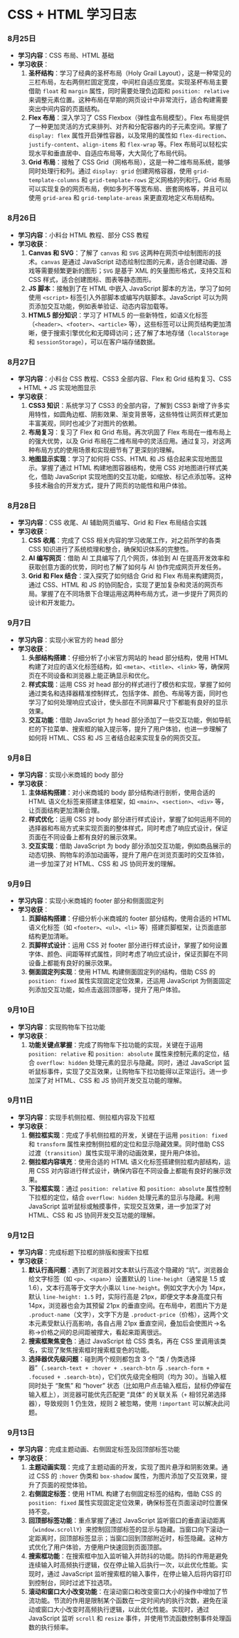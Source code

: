 # CSS + HTML 学习日志

### 8月25日
- **学习内容**：CSS 布局、HTML 基础
- **学习收获**：
  1. **圣杯结构**：学习了经典的圣杯布局（Holy Grail Layout），这是一种常见的三栏布局，左右两侧栏固定宽度，中间栏自适应宽度。实现圣杯布局主要借助 `float` 和 `margin` 属性，同时需要处理负边距和 `position: relative` 来调整元素位置。这种布局在早期的网页设计中非常流行，适合构建需要突出中间内容的页面结构。
  2. **Flex 布局**：深入学习了 CSS Flexbox（弹性盒布局模型）。Flex 布局提供了一种更加灵活的方式来排列、对齐和分配容器内的子元素空间。掌握了 `display: flex` 属性开启弹性容器，以及常用的属性如 `flex-direction`、`justify-content`、`align-items` 和 `flex-wrap` 等。Flex 布局可以轻松实现水平和垂直居中、自适应布局等，大大简化了布局代码。
  3. **Grid 布局**：接触了 CSS Grid（网格布局），这是一种二维布局系统，能够同时处理行和列。通过 `display: grid` 创建网格容器，使用 `grid-template-columns` 和 `grid-template-rows` 定义网格的列和行。Grid 布局可以实现复杂的网页布局，例如多列不等宽布局、嵌套网格等，并且可以使用 `grid-area` 和 `grid-template-areas` 来更直观地定义布局结构。

### 8月26日
- **学习内容**：小料台 HTML 教程、部分 CSS 教程
- **学习收获**：
  1. **Canvas 和 SVG**：了解了 `canvas` 和 `SVG` 这两种在网页中绘制图形的技术。`canvas` 是通过 JavaScript 动态绘制位图的元素，适合创建动画、游戏等需要频繁更新的图形；`SVG` 是基于 XML 的矢量图形格式，支持交互和 CSS 样式，适合创建图标、图表等静态图形。
  2. **JS 脚本**：接触到了在 HTML 中嵌入 JavaScript 脚本的方法，学习了如何使用 `<script>` 标签引入外部脚本或编写内联脚本。JavaScript 可以为网页添加交互功能，例如表单验证、动态内容加载等。
  3. **HTML5 部分知识**：学习了 HTML5 的一些新特性，如语义化标签（`<header>`、`<footer>`、`<article>` 等），这些标签可以让网页结构更加清晰，便于搜索引擎优化和无障碍访问；还了解了本地存储（`localStorage` 和 `sessionStorage`），可以在客户端存储数据。

### 8月27日
- **学习内容**：小料台 CSS 教程、CSS3 全部内容、Flex 和 Grid 结构复习、CSS + HTML + JS 实现地图显示
- **学习收获**：
  1. **CSS3 知识**：系统学习了 CSS3 的全部内容，了解到 CSS3 新增了许多实用特性，如圆角边框、阴影效果、渐变背景等，这些特性让网页样式更加丰富美观，同时也减少了对图片的依赖。
  2. **布局复习**：复习了 Flex 和 Grid 布局。再次巩固了 Flex 布局在一维布局上的强大优势，以及 Grid 布局在二维布局中的灵活应用。通过复习，对这两种布局方式的使用场景和实现细节有了更深刻的理解。
  3. **地图显示实现**：学习了如何将 CSS、HTML 和 JS 结合起来实现地图显示。掌握了通过 HTML 构建地图容器结构，使用 CSS 对地图进行样式美化，借助 JavaScript 实现地图的交互功能，如缩放、标记点添加等。这种多技术融合的开发方式，提升了网页的功能性和用户体验。

### 8月28日
- **学习内容**：CSS 收尾、AI 辅助网页编写、Grid 和 Flex 布局结合实践
- **学习收获**：
  1. **CSS 收尾**：完成了 CSS 相关内容的学习收尾工作，对之前所学的各类 CSS 知识进行了系统梳理和整合，确保知识体系的完整性。
  2. **AI 编写网页**：借助 AI 工具编写了几个网页，体验到 AI 在提高开发效率和获取创意方面的优势，同时也了解了如何与 AI 协作完成网页开发任务。
  3. **Grid 和 Flex 结合**：深入探究了如何结合 Grid 和 Flex 布局来构建网页，通过 CSS、HTML 和 JS 的协同配合，实现了更加复杂和灵活的网页布局。掌握了在不同场景下合理运用这两种布局方式，进一步提升了网页的设计和开发能力。


### 9月7日
- **学习内容**：实现小米官方的 head 部分
- **学习收获**：
  1. **头部结构搭建**：仔细分析了小米官方网站的 head 部分结构，使用 HTML 构建了对应的语义化标签结构，如 `<meta>`、`<title>`、`<link>` 等，确保网页在不同设备和浏览器上能正确显示和优化。
  2. **样式实现**：运用 CSS 对 head 部分的样式进行了模仿和实现，掌握了如何通过类名和选择器精准控制样式，包括字体、颜色、布局等方面，同时也学习了如何处理响应式设计，使头部在不同屏幕尺寸下都能有良好的显示效果。
  3. **交互功能**：借助 JavaScript 为 head 部分添加了一些交互功能，例如导航栏的下拉菜单、搜索框的输入提示等，提升了用户体验，也进一步理解了如何将 HTML、CSS 和 JS 三者结合起来实现复杂的网页交互。
### 9月8日
- **学习内容**：实现小米商城的 body 部分
- **学习收获**：
  1. **主体结构搭建**：对小米商城的 body 部分结构进行剖析，使用合适的 HTML 语义化标签来搭建主体框架，如 `<main>`、`<section>`、`<div>` 等，让页面结构更加清晰合理。
  2. **样式优化**：运用 CSS 对 body 部分进行样式设计，掌握了如何运用不同的选择器和布局方式来实现页面的整体样式，同时考虑了响应式设计，保证页面在不同设备上都有良好的展示效果。
  3. **交互实现**：借助 JavaScript 为 body 部分添加交互功能，例如商品展示的动态切换、购物车的添加动画等，提升了用户在浏览页面时的交互体验，进一步加深了对 HTML、CSS 和 JS 协同开发的理解。
### 9月9日
- **学习内容**：实现小米商城的 footer 部分和侧面固定列
- **学习收获**：
  1. **页脚结构搭建**：仔细分析小米商城的 footer 部分结构，使用合适的 HTML 语义化标签（如 `<footer>`、`<ul>`、`<li>` 等）搭建页脚框架，让页面底部结构更加清晰。
  2. **页脚样式设计**：运用 CSS 对 footer 部分进行样式设计，掌握了如何设置字体、颜色、间距等样式属性，同时考虑了响应式设计，保证页脚在不同设备上都能有良好的展示效果。
  3. **侧面固定列实现**：使用 HTML 构建侧面固定列的结构，借助 CSS 的 `position: fixed` 属性实现固定定位效果，还运用 JavaScript 为侧面固定列添加交互功能，如点击返回顶部等，提升了用户体验。

### 9月10日
- **学习内容**：实现购物车下拉功能
- **学习收获**：
  1. **功能关键点掌握**：完成了购物车下拉功能的实现，关键在于运用 `position: relative` 和 `position: absolute` 属性来控制元素的定位，结合 `overflow: hidden` 处理元素的显示与隐藏。同时，通过 JavaScript 监听鼠标事件，实现了交互效果，让购物车下拉功能得以正常运行。进一步加深了对 HTML、CSS 和 JS 协同开发交互功能的理解。
  
### 9月11日
- **学习内容**：实现手机侧拉框、侧拉框内容及下拉框
- **学习收获**：
  1. **侧拉框实现**：完成了手机侧拉框的开发，关键在于运用 `position: fixed` 和 `transform` 属性来控制侧拉框的定位和显示隐藏效果。同时借助 CSS 过渡（`transition`）属性实现平滑的动画效果，提升用户体验。
  2. **侧拉框内容填充**：使用合适的 HTML 语义化标签搭建侧拉框内部结构，运用 CSS 对内容进行样式设计，确保内容在不同设备上都能有良好的展示效果。
  3. **下拉框实现**：通过 `position: relative` 和 `position: absolute` 属性控制下拉框的定位，结合 `overflow: hidden` 处理元素的显示与隐藏。利用 JavaScript 监听鼠标或触摸事件，实现交互效果，进一步加深了对 HTML、CSS 和 JS 协同开发交互功能的理解。

### 9月12日
- **学习内容**：完成标题下拉框的排版和搜索下拉框
- **学习收获**：
  1. **默认行高问题**：遇到了浏览器对文本默认行高这个隐藏的 “坑”。浏览器会给文字标签（如 `<p>`、`<span>`）设置默认的 `line-height`（通常是 1.5 或 1.6），文本行高等于文字大小乘以 `line-height`。例如文字大小为 14px，默认 `line-height: 1.5` 时，实际行高是 21px，即便文字本身高度只有 14px，浏览器也会为其预留 21px 的垂直空间。在布局中，若图片下方是 `.product-name`（文字），文字下方是 `.product-price`（价格），这两个文本元素受默认行高影响，各自占用 21px 垂直空间，叠加后会使图片→名称→价格之间的总间距被撑大，看起来距离很远。
  2. **搜索框聚焦变色**：通过 JavaScript 给 CSS 类名，再在 CSS 里调用该类名，实现了聚焦搜索框时搜索框变色的功能。
  3. **选择器优先级问题**：碰到两个规则都包含 3 个 “类 / 伪类选择器”（`.search-text + :hover + .search-btn` 与 `.search-form + .focused + .search-btn`），它们优先级完全相同（均为 30）。当输入框同时处于 “聚焦” 和 “hover” 状态（比如用户点击输入框后，鼠标仍停留在输入框上），浏览器可能优先匹配更 “具体” 的关联关系（`+` 相邻兄弟选择器），导致规则 1 仍生效，规则 2 被忽略，使用 `!important` 可以解决此问题。


### 9月13日
- **学习内容**：完成主题动画、右侧固定标签及回顶部标签功能
- **学习收获**：
  1. **主题动画实现**：完成了主题动画的开发，实现了图片悬浮和阴影效果。通过 CSS 的 `:hover` 伪类和 `box-shadow` 属性，为图片添加了交互效果，提升了页面的视觉体验。
  2. **右侧固定标签**：使用 HTML 构建了右侧固定标签的结构，借助 CSS 的 `position: fixed` 属性实现固定定位效果，确保标签在页面滚动时位置保持不变。
  3. **回顶部标签功能**：重点掌握了通过 JavaScript 监听窗口的垂直滚动距离（`window.scrollY`）来控制回顶部标签的显示与隐藏。当窗口向下滚动一定距离时，回顶部标签显示；当窗口回到顶部附近时，标签隐藏。这种方式优化了用户体验，方便用户快速回到页面顶部。
  4. **搜索框功能**：在搜索框中加入监听输入并防抖的功能。防抖的作用是避免连续输入时高频执行逻辑，仅在停止输入后执行一次，以此优化性能。实现时，通过 JavaScript 监听搜索框的输入事件，在停止输入后将内容打印到控制台，同时过滤下拉选项。
  5. **滚动和窗口大小改变功能**：在滚动窗口和改变窗口大小的操作中增加了节流功能。节流的作用是限制某个函数在一定时间内的执行次数，避免在滚动或窗口大小改变时高频执行逻辑，以此优化性能。实现时，通过 JavaScript 监听 `scroll` 和 `resize` 事件，并使用节流函数控制事件处理函数的执行频率。
